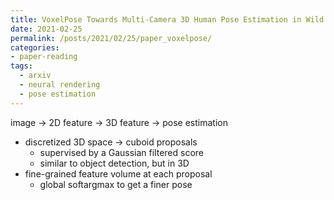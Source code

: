 ```yaml
---
title: VoxelPose Towards Multi-Camera 3D Human Pose Estimation in Wild Environment
date: 2021-02-25
permalink: /posts/2021/02/25/paper_voxelpose/
categories:
- paper-reading
tags:
  - arxiv
  - neural rendering
  - pose estimation
---
```


image -> 2D feature -> 3D feature -> pose estimation
- discretized 3D space -> cuboid proposals
  - supervised by a Gaussian filtered score
  - similar to object detection, but in 3D
- fine-grained feature volume at each proposal
  - global softargmax to get a finer pose
